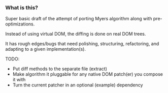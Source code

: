 ### What is this? 

Super basic draft of the attempt of porting Myers algorithm along with pre-optimizations. 

Instead of using virtual DOM, the diffing is done on real DOM trees.

It has rough edges/bugs that need polishing, structuring, refactoring, and adapting to a given implementation(s). 

TODO:

- Put diff methods to the separate file (extract)
- Make algorithm it pluggable for any native DOM patch(er) you compose it with
- Turn the current patcher in an optional (example) dependency

